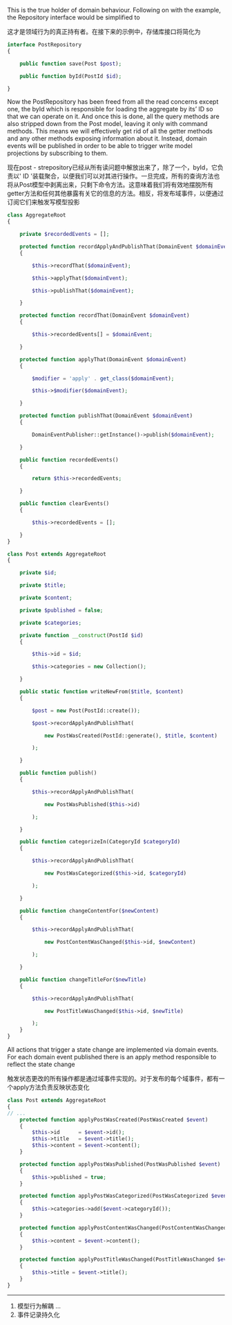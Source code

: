 This is the true holder of domain behaviour. Following on with the example, the Repository interface would be simplified to

这才是领域行为的真正持有者。在接下来的示例中，存储库接口将简化为

```php
interface PostRepository
{

    public function save(Post $post);

    public function byId(PostId $id);

}
```

Now the PostRepository has been freed from all the read concerns except one, the byId which is responsible for loading the aggregate by its’ ID so that we can operate on it. And once this is done, all the query methods are also stripped down from the Post model, leaving it only with command methods. This means we will effectively get rid of all the getter methods and any other methods exposing information about it. Instead, domain events will be published in order to be able to trigger write model projections by subscribing to them.

现在post - strepository已经从所有读问题中解放出来了，除了一个，byId，它负责以' ID '装载聚合，以便我们可以对其进行操作。一旦完成，所有的查询方法也将从Post模型中剥离出来，只剩下命令方法。这意味着我们将有效地摆脱所有getter方法和任何其他暴露有关它的信息的方法。相反，将发布域事件，以便通过订阅它们来触发写模型投影

```php
class AggregateRoot
{

    private $recordedEvents = [];

    protected function recordApplyAndPublishThat(DomainEvent $domainEvent)
    {

        $this->recordThat($domainEvent);

        $this->applyThat($domainEvent);

        $this->publishThat($domainEvent);

    }

    protected function recordThat(DomainEvent $domainEvent)
    {

        $this->recordedEvents[] = $domainEvent;

    }

    protected function applyThat(DomainEvent $domainEvent)
    {

        $modifier = 'apply' . get_class($domainEvent);

        $this->$modifier($domainEvent);

    }

    protected function publishThat(DomainEvent $domainEvent)
    {

        DomainEventPublisher::getInstance()->publish($domainEvent);

    }

    public function recordedEvents()
    {

        return $this->recordedEvents;

    }

    public function clearEvents()
    {

        $this->recordedEvents = [];

    }
}
```

```php
class Post extends AggregateRoot
{

    private $id;

    private $title;

    private $content;

    private $published = false;

    private $categories;

    private function __construct(PostId $id)
    {

        $this->id = $id;

        $this->categories = new Collection();

    }

    public static function writeNewFrom($title, $content)
    {

        $post = new Post(PostId::create());

        $post->recordApplyAndPublishThat(

            new PostWasCreated(PostId::generate(), $title, $content)

        );

    }

    public function publish()
    {

        $this->recordApplyAndPublishThat(

            new PostWasPublished($this->id)

        );

    }

    public function categorizeIn(CategoryId $categoryId)
    {

        $this->recordApplyAndPublishThat(

            new PostWasCategorized($this->id, $categoryId)

        );

    }

    public function changeContentFor($newContent)
    {

        $this->recordApplyAndPublishThat(

            new PostContentWasChanged($this->id, $newContent)

        );

    }

    public function changeTitleFor($newTitle)
    {

        $this->recordApplyAndPublishThat(

            new PostTitleWasChanged($this->id, $newTitle)

        );
    }
}
```

All actions that trigger a state change are implemented via domain events. For each domain event published there is an apply method responsible to reflect the state change

触发状态更改的所有操作都是通过域事件实现的。对于发布的每个域事件，都有一个apply方法负责反映状态变化

```php
class Post extends AggregateRoot
{
// ...
    protected function applyPostWasCreated(PostWasCreated $event)
    {
        $this->id      = $event->id();
        $this->title   = $event->title();
        $this->content = $event->content();
    }

    protected function applyPostWasPublished(PostWasPublished $event)
    {
        $this->published = true;
    }

    protected function applyPostWasCategorized(PostWasCategorized $event)
    {
        $this->categories->add($event->categoryId());
    }

    protected function applyPostContentWasChanged(PostContentWasChanged $event)
    {
        $this->content = $event->content();
    }

    protected function applyPostTitleWasChanged(PostTitleWasChanged $event)
    {
        $this->title = $event->title();
    }
}
```

---

1. 模型行为解耦  ...
2. 事件记录持久化



